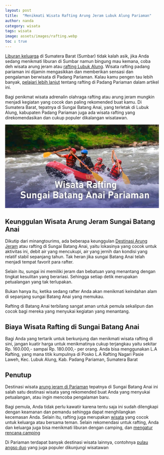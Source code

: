 ```yaml
---
layout: post
title:  "Menikmati Wisata Rafting Arung Jeram Lubuk Alung Pariaman"
author: nanda
category: wisata
tags: wisata
image: assets/images/rafting.webp
toc : true
---
```



[Liburan keluarga](https://pediaku.id/) di Sumatera Barat (Sumbar) tidak kalah asik, jika Anda sedang menikmati liburan di Sumbar namun bingung mau kemana, coba deh wisata arung jeram atau [rafting Lubuk Alung](https://pediaku.id/rafting-lubuk-alung-pariaman/). Wisata rafting padang pariaman ini dijamin mengasikkan dan memberikan sensasi dan pengalaman berwisata di Padang Pariaman. Kalau kamu pengen tau lebih banyak, [pelajari lebih lanjut](https://www.ultimatedescents.com/) tentang rafting di Padang Pariaman dalam artikel ini.

Bagi penikmat wisata adrenalin olahraga rafting atau arung jeram mungkin menjadi kegiatan yang cocok dan paling rekomended buat kamu. Di Sumatera Barat, tepatnya di Sungai Batang Anai, yang terletak di Lubuk Alung, kabupaten Padang Pariaman juga ada wisata rafting yang direkomendasikan dan cukup populer dikalangan wisatawan.

![rafting di sungai batang anai pariaman](/assets/images/rafting.webp)

## Keunggulan Wisata Arung Jeram Sungai Batang Anai
Dikutip dari minangtourims, ada beberapa keunggulan [Destinasi Arung Jeram](https://www.ultimatedescents.com/rekomendasi-destinasi-arung-jeram-di-indonesia/)  atau rafting di Sungai Batang Anai, yaitu lokasinya yang cocok untuk aktivitas ini, debit air yang mencukupi, air yang jernih dan kondisi yang relatif stabil sepanjang tahun. Tak heran jika sungai Batang Anai telah menjadi tempat favorit para rafter.

Selain itu, sungai ini memiliki jeram dan bebatuan yang menantang dengan tingkat kesulitan yang berariasi. Sehingga setiap detik merupakan petualangan yang tak terlupakan.

Bukan hanya itu, ketika sedang rafter Anda akan menikmati keindahan alam di sepanjang sungai Batang Anai yang memukau.

Rafting di Batang Anai terbilang sangat aman untuk pemula sekalipun dan cocok bagi mereka yang menyukai kegiatan yang menantang.

## Biaya Wisata Rafting di Sungai Batang Anai
Bagi Anda yang tertarik untuk berkunjung dan menikmati wisata rafting di sini, jangan kuatir harga untuk menikmatinya cukup terjangkau yaitu sekitar<span class="spoiler"> Rp. 160.000,- sampai Rp. 180.000,- per orang. </span>Anda bisa menggunakan L.A Rafting, yang mana titik kumpulnya di Posko L.A Rafting Nagari Pasie Laweh, Kec. Lubuk Alung, Kab. Padang Pariaman, Sumatera Barat

## Penutup
Destinasi wisata [arung jeram di Pariaman](https://pediaku.id/rafting-lubuk-alung-pariaman/) tepatnya di Sungai Batang Anai ini salah satu destinasi wisata yang rekomended buat Anda yang menyukai petualangan, atau ingin mencoba pengalaman baru.

Bagi pemula, Anda tidak perlu kawatir karena tentu saja ini sudah dilengkapi dengan keamanan dan pemandu sehingga dapat menghilangkan kecemasan Anda. Selain itu, rafting juga merupakan [wisata](https://pediaku.id/liburan-thailand-low-budget/) yang cocok untuk keluarga atau bersama teman. Selain rekomendasi untuk rafting, Anda dan keluarga juga bisa menikmati liburan dengan camping, dan [mengatur rencana camping](https://pediaku.id/mengatur-rencana-camping-akhir-pekan/)

Di Pariaman terdapat banyak destinasi wisata lainnya, contohnya [pulau angso duo](https://pediaku.id/pulau-angso-duo-pariaman/) yang juga populer dikunjungi wisatawan


